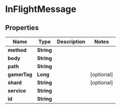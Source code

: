 

# InFlightMessage


## Properties

| Name | Type | Description | Notes |
|------------ | ------------- | ------------- | -------------|
|**method** | **String** |  |  |
|**body** | **String** |  |  |
|**path** | **String** |  |  |
|**gamerTag** | **Long** |  |  [optional] |
|**shard** | **String** |  |  [optional] |
|**service** | **String** |  |  |
|**id** | **String** |  |  |



